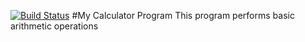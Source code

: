 [![Build Status](https://travis-ci.org/jankikhatri/IS218.svg?branch=master)](https://travis-ci.org/jankikhatri/IS218)
#My Calculator Program
This program performs basic arithmetic operations
